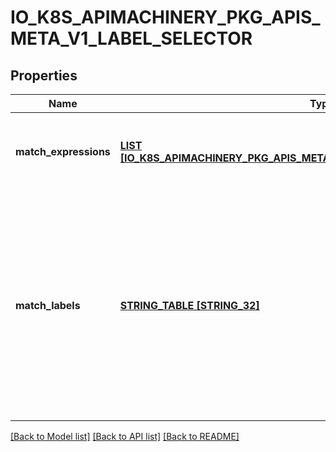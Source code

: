 # IO_K8S_APIMACHINERY_PKG_APIS_META_V1_LABEL_SELECTOR

## Properties
Name | Type | Description | Notes
------------ | ------------- | ------------- | -------------
**match_expressions** | [**LIST [IO_K8S_APIMACHINERY_PKG_APIS_META_V1_LABEL_SELECTOR_REQUIREMENT]**](io.k8s.apimachinery.pkg.apis.meta.v1.LabelSelectorRequirement.md) | matchExpressions is a list of label selector requirements. The requirements are ANDed. | [optional] [default to null]
**match_labels** | [**STRING_TABLE [STRING_32]**](STRING_32.md) | matchLabels is a map of {key,value} pairs. A single {key,value} in the matchLabels map is equivalent to an element of matchExpressions, whose key field is \&quot;key\&quot;, the operator is \&quot;In\&quot;, and the values array contains only \&quot;value\&quot;. The requirements are ANDed. | [optional] [default to null]

[[Back to Model list]](../README.md#documentation-for-models) [[Back to API list]](../README.md#documentation-for-api-endpoints) [[Back to README]](../README.md)


